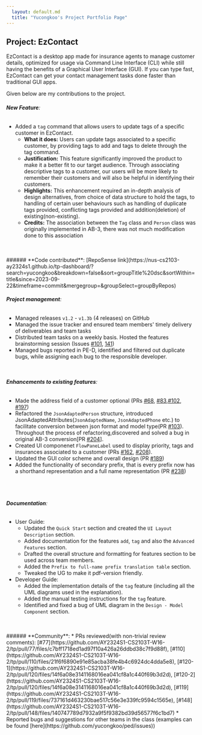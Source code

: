 ```yaml
---
  layout: default.md
  title: "Yucongkoo's Project Portfolio Page"
---
```


## Project: EzContact

EzContact is a desktop app made for insurance agents to manage customer details, 
optimized for usage via Command Line Interface (CLI) while still having the benefits of a Graphical User Interface (GUI). 
If you can type fast, EzContact can get your contact management tasks done faster than traditional GUI apps.

Given below are my contributions to the project.
<br/>

###### **New Feature**: 

* Added a `tag` command that allows users to update tags of a specific customer in EzContact.
    * **What it does:** Users can update tags associated to a specific customer, by providing tags to add and tags to delete
  through the tag command.
    * **Justification:** This feature significantly improved the product to make it a better fit to our target audience.
  Through associating descriptive tags to a customer, our users will be more likely to remember their customers and will also be 
  helpful in identifying their customers.
    * **Highlights:** This enhancement required an in-depth analysis of design alternatives, from choice of data structure to hold the 
  tags, to handling of certain user behaviours such as handling of duplicate tags provided, conflicting tags provided and
  addition(deletion) of existing(non-existing).
    * **Credits:** The association between the `Tag` class and `Person` class was originally implemented in AB-3, 
  there was not much modification done to this association
<br/>
<br/>
###### **Code contributed**: [RepoSense link](https://nus-cs2103-ay2324s1.github.io/tp-dashboard/?search=yucongkoo&breakdown=false&sort=groupTitle%20dsc&sortWithin=title&since=2023-09-22&timeframe=commit&mergegroup=&groupSelect=groupByRepos)
<br/>

###### **Project management**:
* Managed releases `v1.2` - `v1.3b` (4 releases) on GitHub
* Managed the issue tracker and ensured team members' timely delivery of deliverables and team tasks
* Distributed team tasks on a weekly basis. Hosted the features brainstorming session (Issues [#101](https://github.com/AY2324S1-CS2103T-W16-2/tp/issues/101), [141](https://github.com/AY2324S1-CS2103T-W16-2/tp/issues/141))
* Managed bugs reported in PE-D, identified and filtered out duplicate bugs, while assigning each bug to the responsible developer.

<div style="page-break-after: always;"></div>
<br/>

###### **Enhancements to existing features**:
* Made the address field of a customer optional (PRs [#68](https://github.com/AY2324S1-CS2103T-W16-2/tp/pull/68), [#83](https://github.com/AY2324S1-CS2103T-W16-2/tp/pull/83),[#102](https://github.com/AY2324S1-CS2103T-W16-2/tp/pull/102), [#197](https://github.com/AY2324S1-CS2103T-W16-2/tp/pull/197))
* Refactored the `JsonAdaptedPerson` structure, introduced JsonAdaptedAttributes(`JsonAdaptedName`, `JsonAdaptedPhone` etc.) to facilitate
conversion between json format and model type(PR [#103](https://github.com/AY2324S1-CS2103T-W16-2/tp/pull/103)). Throughout the process of refactoring,discovered and solved a bug in original AB-3 conversion[PR [#204](https://github.com/AY2324S1-CS2103T-W16-2/tp/pull/204)]. 
* Created UI componenet `FlowPaneLabel` used to display priority, tags and insurances associated to a customer (PRs [#162](https://github.com/AY2324S1-CS2103T-W16-2/tp/pull/162), [#208](https://github.com/AY2324S1-CS2103T-W16-2/tp/pull/208)).
* Updated the GUI color scheme and overall design (PR [#189](https://github.com/AY2324S1-CS2103T-W16-2/tp/pull/189))
* Added the functionality of secondary prefix, that is every prefix now has a shorthand representation and a full name representation (PR [#238](https://github.com/AY2324S1-CS2103T-W16-2/tp/pull/238))
<br/>
<br/>

###### **Documentation**:
* User Guide: 
  * Updated the `Quick Start` section and created the `UI Layout Description` section.
  * Added documentation for the features `add`, `tag` and also the `Advanced Features` section.
  * Drafted the overall structure and formatting for features section to be used across team members.
  * Added the `Prefix to full-name prefix translation table` section.
  * Tweaked the UG to make it pdf-version friendly.
* Developer Guide: 
  * Added the implementation details of the `tag` feature (including all the UML diagrams used in the explanation).
  * Added the manual testing instructions for the `tag` feature.
  * Identified and fixed a bug of UML diagram in the `Design - Model Component` section.
<br/>
<br/>
###### **Community**:
* PRs reviewed(with non-trivial review comments): [#77](https://github.com/AY2324S1-CS2103T-W16-2/tp/pull/77/files/c7bff1718ed1ad97f10a426a26ddbd38c7f9d88f), 
[#110](https://github.com/AY2324S1-CS2103T-W16-2/tp/pull/110/files/21f6f6890e91e85acba38fe4b4c6924dc4dda5e8),
[#120-1](https://github.com/AY2324S1-CS2103T-W16-2/tp/pull/120/files/14f6a08e3141168016ea041cf8a1c440f69b3d2d), [#120-2](https://github.com/AY2324S1-CS2103T-W16-2/tp/pull/120/files/14f6a08e3141168016ea041cf8a1c440f69b3d2d),
[#119](https://github.com/AY2324S1-CS2103T-W16-2/tp/pull/119/files/737161d463230bae517c56e3e339fc9594c1565e),
[#148](https://github.com/AY2324S1-CS2103T-W16-2/tp/pull/148/files/140747789d7932a9f5f9382bd39d56577f6c1bd7)
    * Reported bugs and suggestions for other teams in the class (examples can be found [here](https://github.com/yucongkoo/ped/issues))
